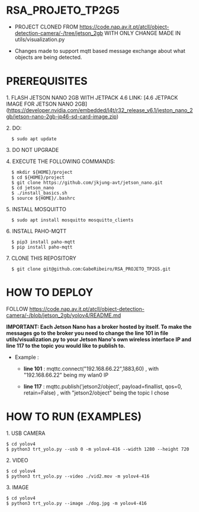 # RSA_PROJETO_TP2G5
* PROJECT CLONED FROM https://code.nap.av.it.pt/atcll/object-detection-camera/-/tree/jetson_2gb WITH ONLY CHANGE MADE IN utils/visualization.py


* Changes made to support mqtt based message exchange about what objects are being detected.

# PREREQUISITES 
1\. FLASH JETSON NANO 2GB WITH JETPACK 4.6 LINK: [4.6 JETPACK IMAGE FOR JETSON NANO 2GB] (https://developer.nvidia.com/embedded/l4t/r32_release_v6.1/jeston_nano_2gb/jetson-nano-2gb-jp46-sd-card-image.zip)

2\. DO:  

      $ sudo apt update
      
3\. DO NOT UPGRADE

4\. EXECUTE THE FOLLOWING COMMANDS:
 
      $ mkdir ${HOME}/project
      $ cd ${HOME}/project
      $ git clone https://github.com/jkjung-avt/jetson_nano.git
      $ cd jetson_nano
      $ ./install_basics.sh
      $ source ${HOME}/.bashrc
 
5\. INSTALL MOSQUITTO 

      $ sudo apt install mosquitto mosquitto_clients
      
6\. INSTALL PAHO-MQTT
      
      $ pip3 install paho-mqtt
      $ pip install paho-mqtt
      
7\. CLONE THIS REPOSITORY 

      $ git clone git@github.com:GabeRibeiro/RSA_PROJETO_TP2G5.git
      
# HOW TO DEPLOY 
FOLLOW https://code.nap.av.it.pt/atcll/object-detection-camera/-/blob/jetson_2gb/yolov4/README.md

   **IMPORTANT: Each Jetson Nano has a broker hosted by itself. To make the messages go to the broker you need to change the line 101 in file utils/visualization.py to your Jetson Nano's own wireless interface IP and line 117 to the topic you would like to publish to.**

* Example : 

   *  **line 101** : mqttc.connect("192.168.66.22",1883,60) , with "192.168.66.22" being my wlan0 IP

   *  **line 117** : mqttc.publish('jetson2/object', payload=finallist, qos=0, retain=False) , with "jetson2/object" being the topic I chose


# HOW TO RUN (EXAMPLES)
1\. USB CAMERA

    $ cd yolov4
    $ python3 trt_yolo.py --usb 0 -m yolov4-416 --width 1280 --height 720

2\. VIDEO
  
    $ cd yolov4
    $ python3 trt_yolo.py --video ./vid2.mov -m yolov4-416
    
3\. IMAGE

    $ cd yolov4
    $ python3 trt_yolo.py --image ./dog.jpg -m yolov4-416
